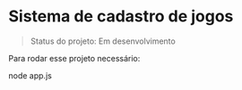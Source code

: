 <h1>Sistema de cadastro de jogos</h1>

> Status do projeto: Em desenvolvimento

Para rodar esse projeto necessário:

node app.js
